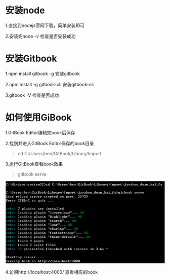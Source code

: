 # 安装node
1.直接到nodejs官网下载，简单安装即可

2.安装完node -v 检查是否安装成功

# 安装Gitbook
1.npm install gitbook -g 安装gitbook 

2.npm install -g gitbook-cli 安装gitbook-cli

3.gitbook -V  检查是否成功

# 如何使用GiBook
1.GitBook Editor编辑完book后保存

2.找到并进入GitBook Editor保存的book目录
> cd C:/Users/ben/GitBook/Library/Import

3.运行GitBook查看book效果
> gitbook serve

![](assets/gitbook_serve.PNG)

4.访问http://localhost:4000/ 查看相应的book